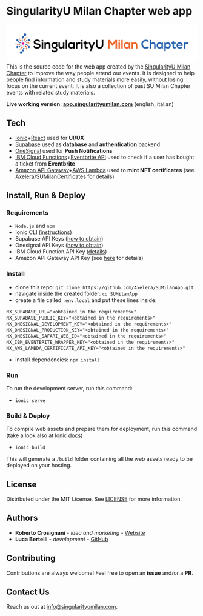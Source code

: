 # SingularityU Milan Chapter web app
![image](apps/sumilan-app/src/assets/images/title-logo.png)
This is the source code for the web app created by the [SingularityU Milan Chapter](https://www.singularityumilan.com/) to improve the way people attend our events.
It is designed to help people find information and study materials more easily, without losing focus on the current event.
It is also a collection of past SU Milan Chapter events with related study materials.

**Live working version: [app.singularityumilan.com](https://app.singularityumilan.com)** (english, italian)

## Tech
- [Ionic](https://ionicframework.com)+[React](https://reactjs.org/) used for **UI/UX**
- [Supabase](https://supabase.io) used as **database** and **authentication** backend
- [OneSignal](https://onesignal.com) used for **Push Notifications**
- [IBM Cloud Functions](https://www.ibm.com/cloud/functions)+[Eventbrite API](https://www.eventbrite.com/platform/api) used to check if a user has bought a ticket from **Eventbrite**
- [Amazon API Gateway](https://aws.amazon.com/api-gateway/)+[AWS Lambda](https://aws.amazon.com/lambda/) used to **mint NFT certificates** (see [Axelera/SUMilanCertificates](https://github.com/Axelera/SUMilanCertificates) for details)

## Install, Run & Deploy
### Requirements
- `Node.js` and `npm`
- Ionic CLI ([instructions](https://ionicframework.com/docs/intro/cli#install-the-ionic-cli))
- Supabase API Keys ([how to obtain](https://supabase.io/docs/guides/with-react))
- Onesignal API Keys ([how to obtain](https://documentation.onesignal.com/docs/web-push-custom-code-setup))
- IBM Cloud Function API Key ([details](cloud-functions/README.md))
- Amazon API Gateway API Key (see [here](https://github.com/Axelera/SUMilanCertificates/blob/master/api/lambda/README.md) for details)

### Install
- clone this repo: `git clone https://github.com/Axelera/SUMilanApp.git`
- navigate inside the created folder: `cd SUMilanApp`
- create a file called `.env.local` and put these lines inside:
```
NX_SUPABASE_URL="<obtained in the requirements>"
NX_SUPABASE_PUBLIC_KEY="<obtained in the requirements>"
NX_ONESIGNAL_DEVELOPMENT_KEY="<obtained in the requirements>"
NX_ONESIGNAL_PRODUCTION_KEY="<obtained in the requirements>"
NX_ONESIGNAL_SAFARI_WEB_ID="<obtained in the requirements>"
NX_IBM_EVENTBRITE_WRAPPER_KEY="<obtained in the requirements>"
NX_AWS_LAMBDA_CERTIFICATE_API_KEY="<obtained in the requirements>"
```
- install dependencies: `npm install`

### Run
To run the development server, run this command:
- `ionic serve`

### Build & Deploy
To compile web assets and prepare them for deployment, run this command (take a look also at Ionic [docs](https://ionicframework.com/docs/cli/commands/build))
- `ionic build`

This will generate a `/build` folder containing all the web assets ready to be deployed on your hosting.

## License
Distributed under the MIT License. See [LICENSE](LICENSE) for more information.

## Authors
- **Roberto Crosignani** - _idea and marketing_ - [Website](https://www.robertocrosignani.com/)
- **Luca Bertelli** - _development_ - [GitHub](https://github.com/Luca8991/)

## Contributing
Contributions are always welcome! Feel free to open an **issue** and/or a **PR**.

## Contact Us
Reach us out at info@singularityumilan.com.